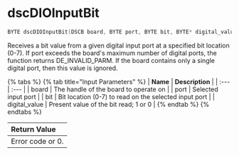 # dscDIOInputBit

```c
BYTE dscDIOInputBit(DSCB board, BYTE port, BYTE bit, BYTE* digital_value);
```

Receives a bit value from a given digital input port at a specified bit location \(0-7\). If port exceeds the board's maximum number of digital ports, the function returns DE\_INVALID\_PARM. If the board contains only a single digital port, then this value is ignored.

{% tabs %}
{% tab title="Input Parameters" %}
| **Name** | **Description** |
| :--- | :--- |
| board | The handle of the board to operate on |
| port | Selected input port |
| bit | Bit location \(0-7\) to read on the selected input port |
| digital\_value | Present value of the bit read; 1 or 0 |
{% endtab %}
{% endtabs %}

| Return Value |
| :--- |
| Error code or 0. |

